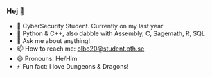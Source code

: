 ### Hej 👋

- 🔭 CyberSecurity Student. Currently on my last year
- 🌱 Python & C++, also dabble with Assembly, C, Sagemath, R, SQL
- 💬 Ask me about anything!
- 📫 How to reach me: olbo20@student.bth.se
- 😄 Pronouns: He/Him
- ⚡ Fun fact: I love Dungeons & Dragons!
